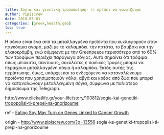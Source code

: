 ```yaml
---
title: Σόγια και γενετική τροποποίηση- τι πρέπει να γνωρίζουμε
author: PipisCrew
date: 2018-05-01
categories: [greek,health,gmo]
toc: true
---
```


Η σόγια είναι ένα από τα μεταλλαγμένα προϊόντα που κυκλοφορούν στην παγκόσμια αγορά, μαζί με το καλαμπόκι, την πατάτα, το βαμβάκι και την ελαιοκράμβη, ενώ σύμφωνα με την Greenpeace περισσότερο από το 60% των τροφίμων περιέχει παράγωγα σόγιας. Αυτό σημαίνει ότι τρόφιμα όπως μπισκότα, σάντουιτς, σοκολάτες ή παιδικές τροφές μπορεί να περιέχουν μεταλλαγμένη σόγια ή καλαμπόκι. Εκτός αυτής της περίπτωσης, όμως, υπάρχει και το ενδεχόμενο να καταναλώνουμε προϊόντα που χρησιμοποιούν γάλα, αβγά και κρέας από ζώα που μπορεί να καταναλώνουν μεταλλαγμένη σόγια, σύμφωνα με παλιότερο δημοσίευμα της Telegraph.

http://www.clickatlife.gr/your-life/story/100812/sogia-kai-genetiki-tropopoiisi-ti-prepei-na-gnorizoume

ref - [Eating Soy May Turn on Genes Linked to Cancer Growth](http://www.breastcancer.org/research-news/soy-may-turn-on-genes-linked-to-cancer)

origin - http://www.pipiscrew.com/?p=13556 sogia-ke-genetiki-tropopiisi-ti-prepi-na-gnorizoume